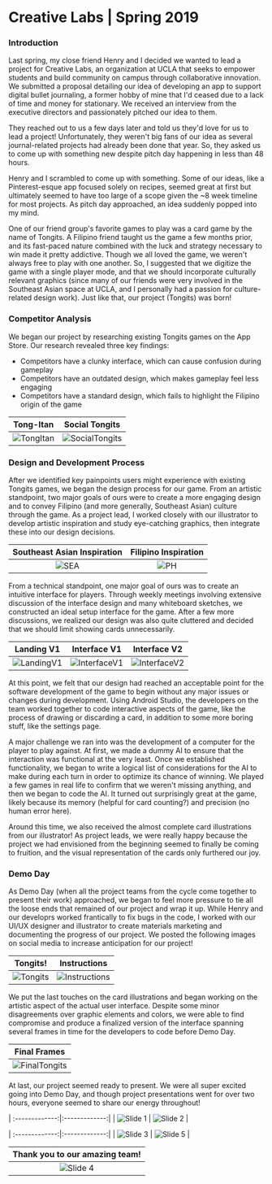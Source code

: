# Creative Labs | Spring 2019

### Introduction
Last spring, my close friend Henry and I decided we wanted to lead a project for Creative Labs, an organization at UCLA that seeks to empower students and build community on campus through collaborative innovation. We submitted a proposal detailing our idea of developing an app to support digital bullet journaling, a former hobby of mine that I'd ceased due to a lack of time and money for stationary. We received an interview from the executive directors and passionately pitched our idea to them. 

They reached out to us a few days later and told us they'd love for us to lead a project! Unfortunately, they weren't big fans of our idea as several journal-related projects had already been done that year. So, they asked us to come up with something new despite pitch day happening in less than 48 hours.

Henry and I scrambled to come up with something. Some of our ideas, like a Pinterest-esque app focused solely on recipes, seemed great at first but ultimately seemed to have too large of a scope given the ~8 week timeline for most projects. As pitch day approached, an idea suddenly popped into my mind. 

One of our friend group's favorite games to play was a card game by the name of Tongits. A Filipino friend taught us the game a few months prior, and its fast-paced nature combined with the luck and strategy necessary to win made it pretty addictive. Though we all loved the game, we weren't always free to play with one another. So, I suggested that we digitize the game with a single player mode, and that we should incorporate culturally relevant graphics (since many of our friends were very involved in the Southeast Asian space at UCLA, and I personally had a passion for culture-related design work). Just like that, our project (Tongits) was born!

### Competitor Analysis
We began our project by researching existing Tongits games on the App Store. Our research revealed three key findings:
* Competitors have a clunky interface, which can cause confusion during gameplay
* Competitors have an outdated design, which makes gameplay feel less engaging
* Competitors have a standard design, which fails to highlight the Filipino origin of the game

| Tong-Itan | Social Tongits |
| :-------------:|:-------------:|
| ![TongItan](https://github.com/ashleyyph/Tongits/raw/master/TongItan.png) | ![SocialTongits](https://github.com/ashleyyph/Tongits/raw/master/SocialTongits.png) |

### Design and Development Process
After we identified key painpoints users might experience with existing Tongits games, we began the design process for our game. From an artistic standpoint, two major goals of ours were to create a more engaging design and to convey Filipino (and more generally, Southeast Asian) culture through the game. As a project lead, I worked closely with our illustrator to develop artistic inspiration and study eye-catching graphics, then integrate these into our design decisions.

| Southeast Asian Inspiration | Filipino Inspiration |
| :-------------:|:-------------:|
| ![SEA](https://github.com/ashleyyph/Tongits/raw/master/SEA.png) | ![PH](https://github.com/ashleyyph/Tongits/raw/master/Philippines.png) |

From a technical standpoint, one major goal of ours was to create an intuitive interface for players. Through weekly meetings involving extensive discussion of the interface design and many whiteboard sketches, we constructed an ideal setup interface for the game. After a few more discussions, we realized our design was also quite cluttered and decided that we should limit showing cards unnecessarily. 

| Landing V1 | Interface V1 | Interface V2 |
| :-------------:|:-------------:|:-------------:|
| ![LandingV1](https://github.com/ashleyyph/Tongits/raw/master/Landing.png) | ![InterfaceV1](https://github.com/ashleyyph/Tongits/raw/master/Wireframe.png) | ![InterfaceV2](https://github.com/ashleyyph/Tongits/raw/master/Wireframe2.png) |

At this point, we felt that our design had reached an acceptable point for the software development of the game to begin without any major issues or changes during development. Using Android Studio, the developers on the team worked together to code interactive aspects of the game, like the process of drawing or discarding a card, in addition to some more boring stuff, like the settings page. 

A major challenge we ran into was the development of a computer for the player to play against. At first, we made a dummy AI to ensure that the interaction was functional at the very least. Once we established functionality, we began to write a logical list of considerations for the AI to make during each turn in order to optimize its chance of winning. We played a few games in real life to confirm that we weren't missing anything, and then we began to code the AI. It turned out surprisingly great at the game, likely because its memory (helpful for card counting?) and precision (no human error here). 

Around this time, we also received the almost complete card illustrations from our illustrator! As project leads, we were really happy because the project we had envisioned from the beginning seemed to finally be coming to fruition, and the visual representation of the cards only furthered our joy.

### Demo Day
As Demo Day (when all the project teams from the cycle come together to present their work) approached, we began to feel more pressure to tie all the loose ends that remained of our project and wrap it up. While Henry and our developrs worked frantically to fix bugs in the code, I worked with our UI/UX designer and illustrator to create materials marketing and documenting the progress of our project. We posted the following images on social media to increase anticipation for our project!

| Tongits! | Instructions |
| :-------------:|:-------------:|
| ![Tongits](https://github.com/ashleyyph/Tongits/raw/master/tongits.png) | ![Instructions](https://github.com/ashleyyph/Tongits/raw/master/instructions.png) |

We put the last touches on the card illustrations and began working on the artistic aspect of the actual user interface. Despite some minor disagreements over graphic elements and colors, we were able to find compromise and produce a finalized version of the interface spanning several frames in time for the developers to code before Demo Day.

| Final Frames |
| :-------------:|
| ![FinalTongits](https://github.com/ashleyyph/Tongits/raw/master/FinalTongits.png) |

At last, our project seemed ready to present. We were all super excited going into Demo Day, and though project presentations went for over two hours, everyone seemed to share our energy throughout!

| :-------------:|:-------------:|
| ![Slide 1](https://github.com/ashleyyph/Tongits/raw/master/slide1.png) | ![Slide 2](https://github.com/ashleyyph/Tongits/raw/master/slide2.png) |

| :-------------:|:-------------:|
| ![Slide 3](https://github.com/ashleyyph/Tongits/raw/master/slide3.png) | ![Slide 5](https://github.com/ashleyyph/Tongits/raw/master/slide5.png) |

| Thank you to our amazing team! |
| :-------------:|
| ![Slide 4](https://github.com/ashleyyph/Tongits/raw/master/slide4.png) |


